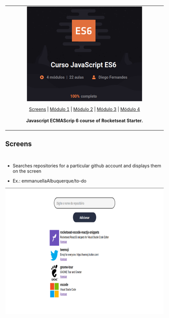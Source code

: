 <table align="center"><tr><td align="center" width="9999">

<img src="https://raw.githubusercontent.com/EmmanuellaAlbuquerque/starter_rocketseat/master/images/es6.png" alt="js" height="300">

<br>

[Screens](#Screens) |
[Módulo 1](https://github.com/EmmanuellaAlbuquerque/starter_rocketseat/tree/master/curso-ES6/modulo1) |
[Módulo 2](https://github.com/EmmanuellaAlbuquerque/starter_rocketseat/tree/master/curso-ES6/modulo2) |
[Módulo 3](https://github.com/EmmanuellaAlbuquerque/starter_rocketseat/tree/master/curso-ES6/module3) |
[Módulo 4](https://github.com/EmmanuellaAlbuquerque/starter_rocketseat/tree/master/curso-ES6)

#### Javascript ECMAScrip 6 course of Rocketseat Starter.

</td></tr></table>


## Screens
<br>

* Searches repositories for a particular github account and displays them on the screen
- Ex.: emmanuellaAlbuquerque/to-do
<img src="images/searchRepository.png" alt="searchRepo" height="400">
